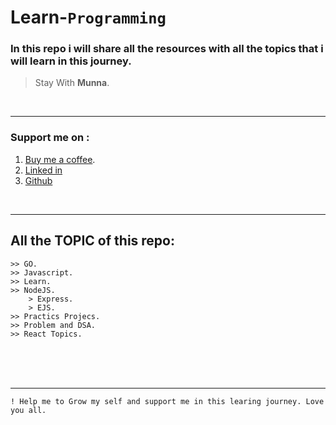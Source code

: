 # Learn-`Programming`

### In this repo i will share all the resources with all the topics that i will learn in this journey.

> Stay With __Munna__.

<br>
<hr>

### **Support me on :**
1. [Buy me a coffee](https://www.buymeacoffee.com/mdmunnamiaa).
2. [Linked in](www.linkedin.com/in/md-munna-mia-0b66a723a)
3. [Github](https://github.com/munnaMia)

<br/>
<hr>

## All the TOPIC of this repo:
    >> GO.
    >> Javascript.
    >> Learn.
    >> NodeJS.
    	> Express.
    	> EJS.
    >> Practics Projecs.
    >> Problem and DSA.
    >> React Topics.

<br>
<br>
<br>
<hr>

`! Help me to Grow my self and support me in this learing journey. Love you all.`
